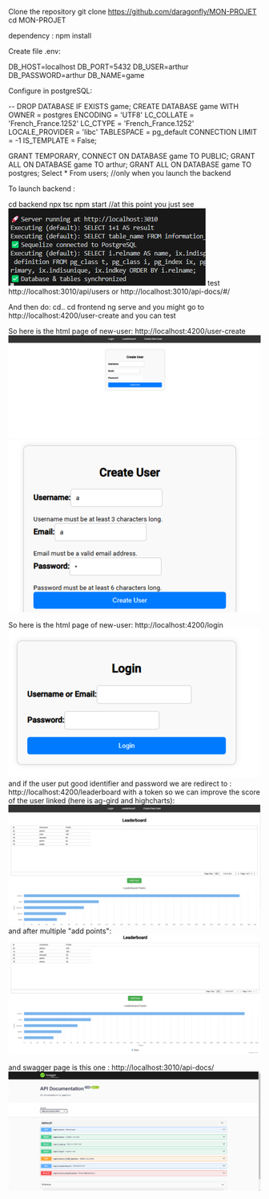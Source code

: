 Clone the repository
git clone https://github.com/daragonfly/MON-PROJET
cd MON-PROJET

dependency :
npm install

Create file .env:

DB_HOST=localhost
DB_PORT=5432
DB_USER=arthur
DB_PASSWORD=arthur
DB_NAME=game

Configure in postgreSQL:

-- DROP DATABASE IF EXISTS game;
CREATE DATABASE game
    WITH
    OWNER = postgres
    ENCODING = 'UTF8'
    LC_COLLATE = 'French_France.1252'
    LC_CTYPE = 'French_France.1252'
    LOCALE_PROVIDER = 'libc'
    TABLESPACE = pg_default
    CONNECTION LIMIT = -1
    IS_TEMPLATE = False;

GRANT TEMPORARY, CONNECT ON DATABASE game TO PUBLIC;
GRANT ALL ON DATABASE game TO arthur;
GRANT ALL ON DATABASE game TO postgres;
Select * From users; //only when you launch the backend


To launch backend :

cd backend 
npx tsc 
npm start 
//at this point you just see ![alt text](image.png)
test http://localhost:3010/api/users
or http://localhost:3010/api-docs/#/

And then do: 
cd..
cd frontend 
ng serve 
and you might go to http://localhost:4200/user-create
and you can test


So here is the html page of new-user: http://localhost:4200/user-create
![alt text](image-1.png)
![alt text](image-2.png)

So here is the html page of new-user: http://localhost:4200/login
![alt text](image-3.png)
and if the user put good identifier and password we are redirect to :
http://localhost:4200/leaderboard
with a token so we can improve the score of the user linked (here is ag-gird and highcharts):
![alt text](image-4.png)
and after multiple "add points":
![alt text](image-5.png)

and swagger page is this one :
http://localhost:3010/api-docs/
![alt text](image-6.png)